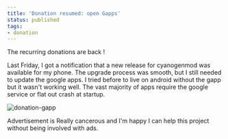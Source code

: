 ```yaml
---
title: 'Donation resumed: open Gapps'
status: published
tags:
- donation
---
```


The recurring donations are back !

Last Friday, I got a notification that a new release for cyanogenmod was available for my phone. The upgrade process was smooth, but I still needed to update the google apps. I tried before to live on android without the gapp but it wasn't working well. The vast majority of apps require the google service or flat out crash at startup.

![donation-gapp](/static/images/2016/07/ad-0.png)

Advertisement is Really cancerous and I'm happy I can help this project without being involved with ads.